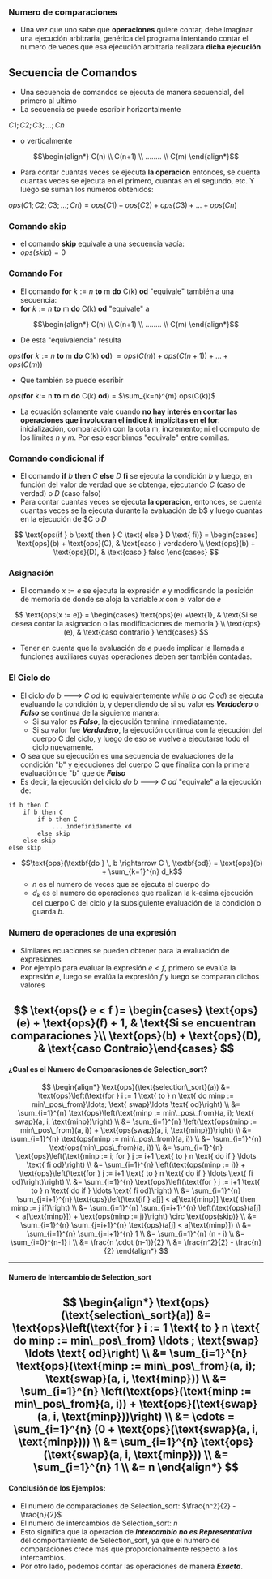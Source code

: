 ### Numero de comparaciones
-  Una vez que uno sabe que **operaciones** quiere contar, debe imaginar una ejecución arbitraria, genérica del programa intentando contar el numero de veces que esa ejecución arbitraria realizara **dicha ejecución** 

## Secuencia de Comandos
- Una secuencia de comandos se ejecuta de manera secuencial, del primero al ultimo
- La secuencia se puede escribir horizontalmente

$C1; C2; C3; ...; Cn$

- o verticalmente

$$\begin{align*}
C(n) \\
C(n+1) \\
........ \\
C(m)
\end{align*}$$

- Para contar cuantas veces se ejecuta **la operacion** entonces, se cuenta cuantas veces se ejecuta en el primero, cuantas en el segundo, etc. Y luego se suman los números obtenidos:

 $ops(C1; C2; C3; ...; Cn) = ops(C1) + ops(C2) + ops(C3) + ... + ops(Cn)$

### Comando skip
- el comando **skip** equivale a una secuencia vacía:
- $ops(skip) = 0$

### Comando For
- El comando **for** $k:= n$ **to** m **do** C(k) **od**  "equivale" también a una secuencia:
- **for** $k:= n$ **to** m **do** C(k) **od** "equivale" a

$$\begin{align*}
C(n) \\
C(n+1) \\
........ \\
C(m)
\end{align*}$$

- De esta "equivalencia" resulta 

$ops$(**for** $k:= n$ **to** m **do** C(k) **od**) $= ops(C(n)) + ops(C(n+1)) + ... + ops(C(m))$

- Que también se puede escribir 

$ops$(**for** k:= n **to** m **do** C(k) **od**) = $\sum_{k=n}^{m} ops(C(k))$

- La ecuación solamente vale cuando **no hay interés en contar las operaciones que involucran el indice $k$ implícitas en el for**: inicialización, comparación con la cota m, incremento; ni el computo de los limites $n$ y $m$. Por eso escribimos "equivale" entre comillas.

### Comando condicional if
- El comando **if** $b$ **then** $C$ **else** $D$ **fi** se ejecuta la condición $b$ y luego, en función del valor de verdad que se obtenga, ejecutando $C$ (caso de verdad) o $D$ (caso falso)
- Para contar cuantas veces se ejecuta **la operacion**, entonces, se cuenta cuantas veces se la ejecuta durante la evaluación de b$ y luego cuantas en la ejecución de $C o $D$

$$ \text{ops(if } b \text{ then } C \text{ else } D \text{ fi)} = \begin{cases} \text{ops}(b) + \text{ops}(C), & \text{caso } verdadero \\ \text{ops}(b) + \text{ops}(D), & \text{caso } falso \end{cases} $$

### Asignación
- El comando $x:= e$ se ejecuta la expresión $e$ y modificando la posición de memoria de donde se aloja la variable $x$ con el valor de  $e$

$$ \text{ops(x := e)} = \begin{cases} \text{ops}(e) +\text{1}, & \text{Si se desea contar la asignacion o las modificaciones de memoria } \\ \text{ops}(e), & \text{caso contrario } \end{cases} $$

- Tener en cuenta que la evaluación de $e$ puede implicar la llamada a funciones auxiliares cuyas operaciones deben ser también contadas.

### El Ciclo do
- El ciclo *do b ---> C od* (o equivalentemente *while b do C od*) se ejecuta evaluando la condición b, y dependiendo de si su valor es ***Verdadero*** o ***Falso*** se continua de la siguiente manera:
	- Si su valor es ***Falso***, la ejecución termina inmediatamente.
	- Si su valor fue ***Verdadero***, la ejecución continua con la ejecución del cuerpo C del ciclo, y luego de eso se vuelve a ejecutarse todo el ciclo nuevamente.
- O sea que su ejecución es una secuencia de evaluaciones de la condición "b" y ejecuciones del cuerpo C que finaliza con la primera evaluación de "b" que de ***Falso***
- Es decir, la ejecución del ciclo *do b ---> C od* "equivale" a la ejecución de:

```LenguajeDeLaMateria
if b then C
	if b then C
		if b then C
			... indefinidamente xd
		else skip
	else skip
else skip
```

- $$\text{ops}(\textbf{do } \, b \rightarrow C \, \textbf{od}) = \text{ops}(b) + \sum_{k=1}^{n} d_k$$
	- $n$ es el numero de veces que se ejecuta el cuerpo do
	- $d_k$ es el numero de operaciones que realizan la k-esima ejecución del cuerpo C del ciclo y la subsiguiente evaluación de la condición o guarda $b$.

### Numero de operaciones de una expresión 
- Similares ecuaciones se pueden obtener para la evaluación de expresiones
- Por ejemplo para evaluar la expresión $e<f$, primero se evalúa la expresión $e$, luego se evalúa la expresión $f$ y luego se comparan dichos valores

$$ \text{ops(} e < f )= \begin{cases} \text{ops}(e) + \text{ops}(f) + 1, & \text{Si se encuentran comparaciones }\\ \text{ops}(b) + \text{ops}(D), & \text{caso Contraio}\end{cases} $$
---
#### ¿Cual es el Numero de Comparaciones de Selection_sort?
$$ \begin{align*} \text{ops}(\text{selection\_sort}(a)) &= \text{ops}\left(\text{for } i := 1 \text{ to } n \text{ do minp := min\_pos\_from}\ldots; \text{ swap}\ldots \text{ od}\right) \\ &= \sum_{i=1}^{n} \text{ops}\left(\text{minp := min\_pos\_from}(a, i); \text{ swap}(a, i, \text{minp})\right) \\ &= \sum_{i=1}^{n} \left(\text{ops(minp := min\_pos\_from}(a, i)) + \text{ops(swap}(a, i, \text{minp}))\right) \\ &= \sum_{i=1}^{n} \text{ops(minp := min\_pos\_from}(a, i)) \\ &= \sum_{i=1}^{n} \text{ops(min\_pos\_from}(a, i)) \\ &= \sum_{i=1}^{n} \text{ops}\left(\text{minp := i; for } j := i+1 \text{ to } n \text{ do if } \ldots \text{ fi od}\right) \\ &= \sum_{i=1}^{n} \left(\text{ops(minp := i)} + \text{ops}\left(\text{for } j := i+1 \text{ to } n \text{ do if } \ldots \text{ fi od}\right)\right) \\ &= \sum_{i=1}^{n} \text{ops}\left(\text{for } j := i+1 \text{ to } n \text{ do if } \ldots \text{ fi od}\right) \\ &= \sum_{i=1}^{n} \sum_{j=i+1}^{n} \text{ops}\left(\text{if } a[j] < a[\text{minp}] \text{ then minp := j if}\right) \\ &= \sum_{i=1}^{n} \sum_{j=i+1}^{n} \left(\text{ops}(a[j] < a[\text{minp}]) + \text{ops(minp := j)}\right) \circ \text{ops(skip)} \\ &= \sum_{i=1}^{n} \sum_{j=i+1}^{n} \text{ops}(a[j] < a[\text{minp}]) \\
&= \sum_{i=1}^{n} \sum_{j=i+1}^{n} 1 \\ &= \sum_{i=1}^{n} (n - i) \\ &= \sum_{i=0}^{n-1} i \\ &= \frac{n \cdot (n-1)}{2} \\ &= \frac{n^2}{2} - \frac{n}{2}
\end{align*} $$

---
#### Numero de Intercambio de Selection_sort
$$ \begin{align*} \text{ops}(\text{selection\_sort}(a)) &= \text{ops}\left(\text{for } i := 1 \text{ to } n \text{ do minp := min\_pos\_from} \ldots ; \text{swap} \ldots \text{ od}\right) \\ &= \sum_{i=1}^{n} \text{ops}(\text{minp := min\_pos\_from}(a, i); \text{swap}(a, i, \text{minp})) \\ &= \sum_{i=1}^{n} \left(\text{ops}(\text{minp := min\_pos\_from}(a, i)) + \text{ops}(\text{swap}(a, i, \text{minp}))\right) \\ &= \cdots = \sum_{i=1}^{n} (0 + \text{ops}(\text{swap}(a, i, \text{minp}))) \\ &= \sum_{i=1}^{n} \text{ops}(\text{swap}(a, i, \text{minp})) \\ &= \sum_{i=1}^{n} 1 \\ &= n \end{align*} $$
---
#### Conclusión de los Ejemplos:
- El numero de comparaciones de Selection_sort: $\frac{n^2}{2} - \frac{n}{2}$
- El numero de intercambios de Selection_sort: $n$
- Esto significa que la operación de ***Intercambio no es Representativa*** del comportamiento de Selection_sort, ya que el numero de comparaciones crece mas que proporcionalmente respecto a los intercambios.
- Por otro lado, podemos contar las operaciones de manera ***Exacta***.